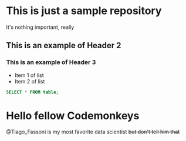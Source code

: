 # This is just a sample repository

It's nothing important, really

## This is an example of Header 2

### This is an example of Header 3

- Item 1 of list
- Item 2 of list

```sql
SELECT * FROM table;

```

# Hello fellow Codemonkeys
@Tiago_Fassoni is my most favorite data scientist ~~but don't tell him that~~
